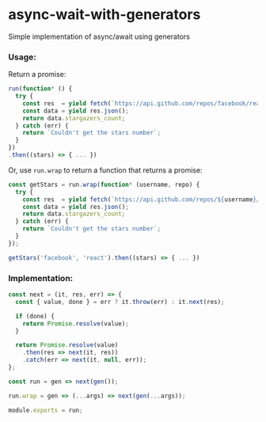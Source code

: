 # async-wait-with-generators
Simple implementation of async/await using generators


### Usage:
Return a promise:
```js
run(function* () {
  try {
    const res  = yield fetch(`https://api.github.com/repos/facebook/react`);
    const data = yield res.json();
    return data.stargazers_count;
  } catch (err) {
    return `Couldn't get the stars number`;
  }
})
.then((stars) => { ... })
```

Or, use `run.wrap` to return a function that returns a promise:
```js
const getStars = run.wrap(function* (username, repo) {
  try {
    const res  = yield fetch(`https://api.github.com/repos/${username}/${repo}`);
    const data = yield res.json();
    return data.stargazers_count;
  } catch (err) {
    return `Couldn't get the stars number`;
  }
});

getStars('facebook', 'react').then((stars) => { ... })
```


### Implementation:

```js
const next = (it, res, err) => {
  const { value, done } = err ? it.throw(err) : it.next(res);

  if (done) {
    return Promise.resolve(value);
  }

  return Promise.resolve(value)
    .then(res => next(it, res))
    .catch(err => next(it, null, err));
};

const run = gen => next(gen());

run.wrap = gen => (...args) => next(gen(...args));

module.exports = run;
```
